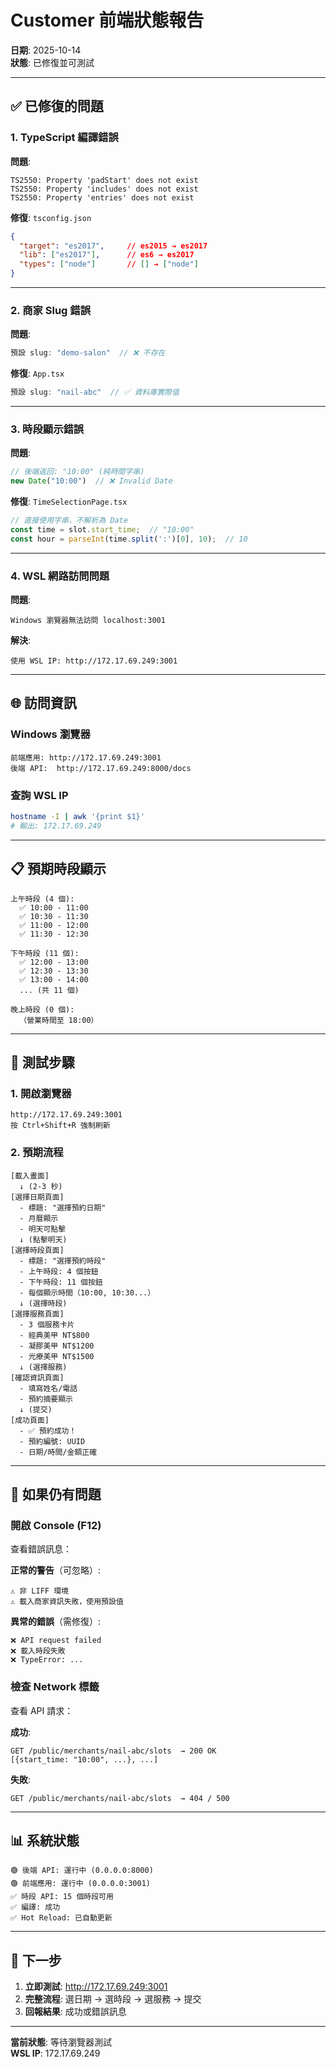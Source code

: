 # Customer 前端狀態報告

**日期**: 2025-10-14  
**狀態**: 已修復並可測試

---

## ✅ 已修復的問題

### 1. TypeScript 編譯錯誤

**問題**: 
```
TS2550: Property 'padStart' does not exist
TS2550: Property 'includes' does not exist  
TS2550: Property 'entries' does not exist
```

**修復**: `tsconfig.json`
```json
{
  "target": "es2017",     // es2015 → es2017
  "lib": ["es2017"],      // es6 → es2017
  "types": ["node"]       // [] → ["node"]
}
```

---

### 2. 商家 Slug 錯誤

**問題**: 
```javascript
預設 slug: "demo-salon"  // ❌ 不存在
```

**修復**: `App.tsx`
```javascript
預設 slug: "nail-abc"  // ✅ 資料庫實際值
```

---

### 3. 時段顯示錯誤

**問題**: 
```javascript
// 後端返回: "10:00" (純時間字串)
new Date("10:00")  // ❌ Invalid Date
```

**修復**: `TimeSelectionPage.tsx`
```javascript
// 直接使用字串，不解析為 Date
const time = slot.start_time;  // "10:00"
const hour = parseInt(time.split(':')[0], 10);  // 10
```

---

### 4. WSL 網路訪問問題

**問題**: 
```
Windows 瀏覽器無法訪問 localhost:3001
```

**解決**: 
```
使用 WSL IP: http://172.17.69.249:3001
```

---

## 🌐 訪問資訊

### Windows 瀏覽器

```
前端應用: http://172.17.69.249:3001
後端 API:  http://172.17.69.249:8000/docs
```

### 查詢 WSL IP

```bash
hostname -I | awk '{print $1}'
# 輸出: 172.17.69.249
```

---

## 📋 預期時段顯示

```
上午時段 (4 個):
  ✅ 10:00 - 11:00
  ✅ 10:30 - 11:30
  ✅ 11:00 - 12:00
  ✅ 11:30 - 12:30

下午時段 (11 個):
  ✅ 12:00 - 13:00
  ✅ 12:30 - 13:30
  ✅ 13:00 - 14:00
  ... (共 11 個)

晚上時段 (0 個):
  （營業時間至 18:00）
```

---

## 🧪 測試步驟

### 1. 開啟瀏覽器

```
http://172.17.69.249:3001
按 Ctrl+Shift+R 強制刷新
```

### 2. 預期流程

```
[載入畫面] 
  ↓ (2-3 秒)
[選擇日期頁面]
  - 標題: "選擇預約日期"
  - 月曆顯示
  - 明天可點擊
  ↓ (點擊明天)
[選擇時段頁面]
  - 標題: "選擇預約時段"
  - 上午時段: 4 個按鈕
  - 下午時段: 11 個按鈕
  - 每個顯示時間（10:00, 10:30...）
  ↓ (選擇時段)
[選擇服務頁面]
  - 3 個服務卡片
  - 經典美甲 NT$800
  - 凝膠美甲 NT$1200
  - 光療美甲 NT$1500
  ↓ (選擇服務)
[確認資訊頁面]
  - 填寫姓名/電話
  - 預約摘要顯示
  ↓ (提交)
[成功頁面]
  - ✅ 預約成功！
  - 預約編號: UUID
  - 日期/時間/金額正確
```

---

## 🐛 如果仍有問題

### 開啟 Console (F12)

查看錯誤訊息：

**正常的警告**（可忽略）:
```
⚠️ 非 LIFF 環境
⚠️ 載入商家資訊失敗，使用預設值
```

**異常的錯誤**（需修復）:
```
❌ API request failed
❌ 載入時段失敗
❌ TypeError: ...
```

### 檢查 Network 標籤

查看 API 請求：

**成功**:
```
GET /public/merchants/nail-abc/slots  → 200 OK
[{start_time: "10:00", ...}, ...]
```

**失敗**:
```
GET /public/merchants/nail-abc/slots  → 404 / 500
```

---

## 📊 系統狀態

```
🟢 後端 API: 運行中 (0.0.0.0:8000)
🟢 前端應用: 運行中 (0.0.0.0:3001)
✅ 時段 API: 15 個時段可用
✅ 編譯: 成功
✅ Hot Reload: 已自動更新
```

---

## 🎯 下一步

1. **立即測試**: http://172.17.69.249:3001
2. **完整流程**: 選日期 → 選時段 → 選服務 → 提交
3. **回報結果**: 成功或錯誤訊息

---

**當前狀態**: 等待瀏覽器測試  
**WSL IP**: 172.17.69.249


